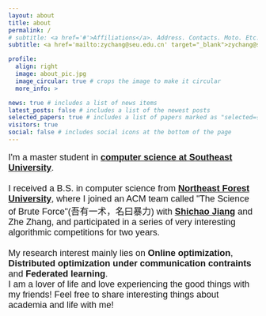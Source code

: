 ```yaml
---
layout: about
title: about
permalink: /
# subtitle: <a href='#'>Affiliations</a>. Address. Contacts. Moto. Etc.
subtitle: <a href='mailto:zychang@seu.edu.cn' target="_blank">zychang@seu.edu.cn</a> <br> <i>Only when we love our lives more can we get better at studying!</i>

profile:
  align: right
  image: about_pic.jpg
  image_circular: true # crops the image to make it circular
  more_info: >

news: true # includes a list of news items
latest_posts: false # includes a list of the newest posts
selected_papers: true # includes a list of papers marked as "selected={true}"
visitors: true
social: false # includes social icons at the bottom of the page
---
```

<p style="font-family: Arial, sans-serif; font-size: 18px">I'm a master student in <a href="https://cse.seu.edu.cn/" style="font-weight: bold;">computer science at Southeast University</a>.
<br>
<br>
I received a B.S. in computer science from <a href="https://ccec.nefu.edu.cn/" style="font-weight: bold;">Northeast Forest University</a>, where I joined an ACM team called "The Science of Brute Force"(吾有一术，名曰暴力) with <a href="https://www.yilantingfeng.site/" style="font-weight: bold;">Shichao Jiang</a> and Zhe Zhang, and participated in a series of very interesting algorithmic competitions for two years.
<br>
<br>
My research interest mainly lies on <span style="font-weight: bold;">Online optimization</span>, <span style="font-weight: bold;">Distributed optimization under communication contraints</span> and <span style="font-weight: bold;">Federated learning</span>.
<br>
I am a lover of life and love experiencing the good things with my friends! Feel free to share interesting things about academia and life with me!
<br>
</p> 

<!-- Write your biography here. Tell the world about yourself. Link to your favorite [subreddit](http://reddit.com). You can put a picture in, too. The code is already in, just name your picture `prof_pic.jpg` and put it in the `img/` folder.

Put your address / P.O. box / other info right below your picture. You can also disable any of these elements by editing `profile` property of the YAML header of your `_pages/about.md`. Edit `_bibliography/papers.bib` and Jekyll will render your [publications page](/al-folio/publications/) automatically.

Link to your social media connections, too. This theme is set up to use [Font Awesome icons](https://fontawesome.com/) and [Academicons](https://jpswalsh.github.io/academicons/), like the ones below. Add your Facebook, Twitter, LinkedIn, Google Scholar, or just disable all of them. -->
<!-- <script type="text/javascript" id="clustrmaps" src="//clustrmaps.com/map_v2.js?d=2TMkLhmFGZEQimUfM-O-oaNuLsLhdS4MJLlsT5rHlo4"></script> -->